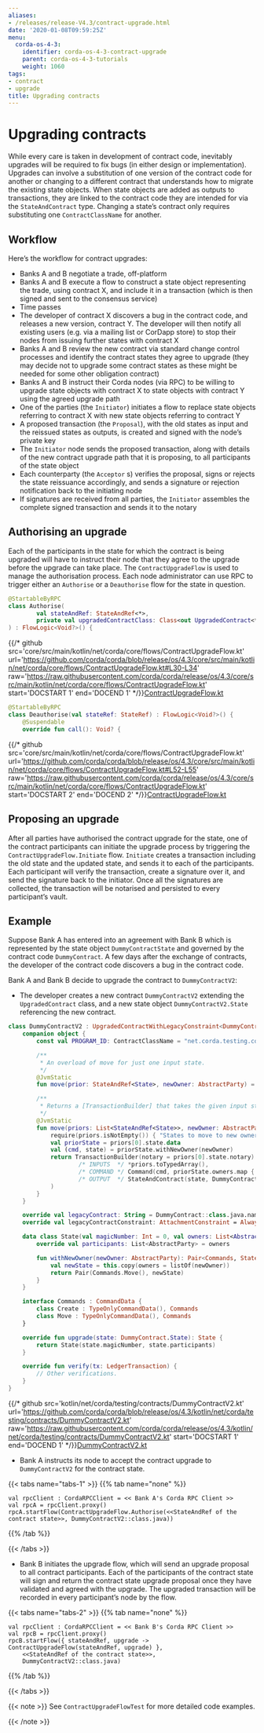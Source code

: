 ```yaml
---
aliases:
- /releases/release-V4.3/contract-upgrade.html
date: '2020-01-08T09:59:25Z'
menu:
  corda-os-4-3:
    identifier: corda-os-4-3-contract-upgrade
    parent: corda-os-4-3-tutorials
    weight: 1060
tags:
- contract
- upgrade
title: Upgrading contracts
---
```





# Upgrading contracts

While every care is taken in development of contract code, inevitably upgrades will be required to fix bugs (in either
design or implementation). Upgrades can involve a substitution of one version of the contract code for another or
changing to a different contract that understands how to migrate the existing state objects. When state objects are
added as outputs to transactions, they are linked to the contract code they are intended for via the
`StateAndContract` type. Changing a state’s contract only requires substituting one `ContractClassName` for another.


## Workflow

Here’s the workflow for contract upgrades:


* Banks A and B negotiate a trade, off-platform
* Banks A and B execute a flow to construct a state object representing the trade, using contract X, and include it in
a transaction (which is then signed and sent to the consensus service)
* Time passes
* The developer of contract X discovers a bug in the contract code, and releases a new version, contract Y. The
developer will then notify all existing users (e.g. via a mailing list or CorDapp store) to stop their nodes from
issuing further states with contract X
* Banks A and B review the new contract via standard change control processes and identify the contract states they
agree to upgrade (they may decide not to upgrade some contract states as these might be needed for some other
obligation contract)
* Banks A and B instruct their Corda nodes (via RPC) to be willing to upgrade state objects with contract X to state
objects with contract Y using the agreed upgrade path
* One of the parties (the `Initiator`) initiates a flow to replace state objects referring to contract X with new
state objects referring to contract Y
* A proposed transaction (the `Proposal`), with the old states as input and the reissued states as outputs, is
created and signed with the node’s private key
* The `Initiator` node sends the proposed transaction, along with details of the new contract upgrade path that it
is proposing, to all participants of the state object
* Each counterparty (the `Acceptor` s) verifies the proposal, signs or rejects the state reissuance accordingly, and
sends a signature or rejection notification back to the initiating node
* If signatures are received from all parties, the `Initiator` assembles the complete signed transaction and sends
it to the notary


## Authorising an upgrade

Each of the participants in the state for which the contract is being upgraded will have to instruct their node that
they agree to the upgrade before the upgrade can take place. The `ContractUpgradeFlow` is used to manage the
authorisation process. Each node administrator can use RPC to trigger either an `Authorise` or a `Deauthorise` flow
for the state in question.

```kotlin
@StartableByRPC
class Authorise(
        val stateAndRef: StateAndRef<*>,
        private val upgradedContractClass: Class<out UpgradedContract<*, *>>
) : FlowLogic<Void?>() {

```
{{/* github src='core/src/main/kotlin/net/corda/core/flows/ContractUpgradeFlow.kt' url='https://github.com/corda/corda/blob/release/os/4.3/core/src/main/kotlin/net/corda/core/flows/ContractUpgradeFlow.kt#L30-L34' raw='https://raw.githubusercontent.com/corda/corda/release/os/4.3/core/src/main/kotlin/net/corda/core/flows/ContractUpgradeFlow.kt' start='DOCSTART 1' end='DOCEND 1' */}}[ContractUpgradeFlow.kt](https://github.com/corda/corda/blob/release/os/4.3/core/src/main/kotlin/net/corda/core/flows/ContractUpgradeFlow.kt)
```kotlin
@StartableByRPC
class Deauthorise(val stateRef: StateRef) : FlowLogic<Void?>() {
    @Suspendable
    override fun call(): Void? {

```
{{/* github src='core/src/main/kotlin/net/corda/core/flows/ContractUpgradeFlow.kt' url='https://github.com/corda/corda/blob/release/os/4.3/core/src/main/kotlin/net/corda/core/flows/ContractUpgradeFlow.kt#L52-L55' raw='https://raw.githubusercontent.com/corda/corda/release/os/4.3/core/src/main/kotlin/net/corda/core/flows/ContractUpgradeFlow.kt' start='DOCSTART 2' end='DOCEND 2' */}}[ContractUpgradeFlow.kt](https://github.com/corda/corda/blob/release/os/4.3/core/src/main/kotlin/net/corda/core/flows/ContractUpgradeFlow.kt)

## Proposing an upgrade

After all parties have authorised the contract upgrade for the state, one of the contract participants can initiate the
upgrade process by triggering the `ContractUpgradeFlow.Initiate` flow. `Initiate` creates a transaction including
the old state and the updated state, and sends it to each of the participants. Each participant will verify the
transaction, create a signature over it, and send the signature back to the initiator. Once all the signatures are
collected, the transaction will be notarised and persisted to every participant’s vault.


## Example

Suppose Bank A has entered into an agreement with Bank B which is represented by the state object
`DummyContractState` and governed by the contract code `DummyContract`. A few days after the exchange of contracts,
the developer of the contract code discovers a bug in the contract code.

Bank A and Bank B decide to upgrade the contract to `DummyContractV2`:


* The developer creates a new contract `DummyContractV2` extending the `UpgradedContract` class, and a new state
object `DummyContractV2.State` referencing the new contract.

```kotlin
class DummyContractV2 : UpgradedContractWithLegacyConstraint<DummyContract.State, DummyContractV2.State> {
    companion object {
        const val PROGRAM_ID: ContractClassName = "net.corda.testing.contracts.DummyContractV2"

        /**
         * An overload of move for just one input state.
         */
        @JvmStatic
        fun move(prior: StateAndRef<State>, newOwner: AbstractParty) = move(listOf(prior), newOwner)

        /**
         * Returns a [TransactionBuilder] that takes the given input states and transfers them to the newOwner.
         */
        @JvmStatic
        fun move(priors: List<StateAndRef<State>>, newOwner: AbstractParty): TransactionBuilder {
            require(priors.isNotEmpty()) { "States to move to new owner must not be empty" }
            val priorState = priors[0].state.data
            val (cmd, state) = priorState.withNewOwner(newOwner)
            return TransactionBuilder(notary = priors[0].state.notary).withItems(
                    /* INPUTS  */ *priors.toTypedArray(),
                    /* COMMAND */ Command(cmd, priorState.owners.map { it.owningKey }),
                    /* OUTPUT  */ StateAndContract(state, DummyContractV2.PROGRAM_ID)
            )
        }
    }

    override val legacyContract: String = DummyContract::class.java.name
    override val legacyContractConstraint: AttachmentConstraint = AlwaysAcceptAttachmentConstraint

    data class State(val magicNumber: Int = 0, val owners: List<AbstractParty>) : ContractState {
        override val participants: List<AbstractParty> = owners

        fun withNewOwner(newOwner: AbstractParty): Pair<Commands, State> {
            val newState = this.copy(owners = listOf(newOwner))
            return Pair(Commands.Move(), newState)
        }
    }

    interface Commands : CommandData {
        class Create : TypeOnlyCommandData(), Commands
        class Move : TypeOnlyCommandData(), Commands
    }

    override fun upgrade(state: DummyContract.State): State {
        return State(state.magicNumber, state.participants)
    }

    override fun verify(tx: LedgerTransaction) {
        // Other verifications.
    }
}

```
{{/* github src='kotlin/net/corda/testing/contracts/DummyContractV2.kt' url='https://github.com/corda/corda/blob/release/os/4.3/kotlin/net/corda/testing/contracts/DummyContractV2.kt' raw='https://raw.githubusercontent.com/corda/corda/release/os/4.3/kotlin/net/corda/testing/contracts/DummyContractV2.kt' start='DOCSTART 1' end='DOCEND 1' */}}[DummyContractV2.kt](https://github.com/corda/corda/blob/release/os/4.3/testing/test-utils/src/main/kotlin/net/corda/testing/contracts/DummyContractV2.kt)

* Bank A instructs its node to accept the contract upgrade to `DummyContractV2` for the contract state.

{{< tabs name="tabs-1" >}}
{{% tab name="none" %}}
```none
val rpcClient : CordaRPCClient = << Bank A's Corda RPC Client >>
val rpcA = rpcClient.proxy()
rpcA.startFlow(ContractUpgradeFlow.Authorise(<<StateAndRef of the contract state>>, DummyContractV2::class.java))
```
{{% /tab %}}

{{< /tabs >}}


* Bank B initiates the upgrade flow, which will send an upgrade proposal to all contract participants. Each of the
participants of the contract state will sign and return the contract state upgrade proposal once they have validated
and agreed with the upgrade. The upgraded transaction will be recorded in every participant’s node by the flow.

{{< tabs name="tabs-2" >}}
{{% tab name="none" %}}
```none
val rpcClient : CordaRPCClient = << Bank B's Corda RPC Client >>
val rpcB = rpcClient.proxy()
rpcB.startFlow({ stateAndRef, upgrade -> ContractUpgradeFlow(stateAndRef, upgrade) },
    <<StateAndRef of the contract state>>,
    DummyContractV2::class.java)
```
{{% /tab %}}

{{< /tabs >}}

{{< note >}}
See `ContractUpgradeFlowTest` for more detailed code examples.

{{< /note >}}
